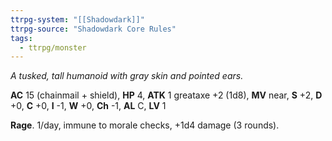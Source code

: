 ```yaml
---
ttrpg-system: "[[Shadowdark]]"
ttrpg-source: "Shadowdark Core Rules"
tags:
  - ttrpg/monster
---
```


_A tusked, tall humanoid with gray skin and pointed ears._

**AC** 15 (chainmail + shield), **HP** 4, **ATK** 1 greataxe +2 (1d8), **MV** near, **S** +2, **D** +0, **C** +0, **I** -1, **W** +0, **Ch** -1, **AL** C, **LV** 1

**Rage**. 1/day, immune to morale checks, +1d4 damage (3 rounds).

